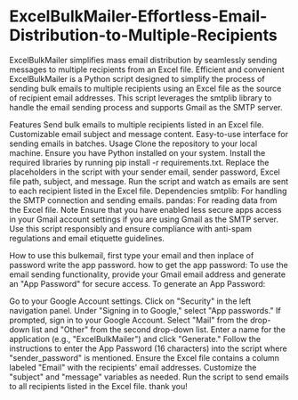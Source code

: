 # ExcelBulkMailer-Effortless-Email-Distribution-to-Multiple-Recipients
ExcelBulkMailer simplifies mass email distribution by seamlessly sending messages to multiple recipients from an Excel file. Efficient and convenient
ExcelBulkMailer is a Python script designed to simplify the process of sending bulk emails to multiple recipients using an Excel file as the source of recipient email addresses. This script leverages the smtplib library to handle the email sending process and supports Gmail as the SMTP server.

Features
Send bulk emails to multiple recipients listed in an Excel file.
Customizable email subject and message content.
Easy-to-use interface for sending emails in batches.
Usage
Clone the repository to your local machine.
Ensure you have Python installed on your system.
Install the required libraries by running pip install -r requirements.txt.
Replace the placeholders in the script with your sender email, sender password, Excel file path, subject, and message.
Run the script and watch as emails are sent to each recipient listed in the Excel file.
Dependencies
smtplib: For handling the SMTP connection and sending emails.
pandas: For reading data from the Excel file.
Note
Ensure that you have enabled less secure apps access in your Gmail account settings if you are using Gmail as the SMTP server.
Use this script responsibly and ensure compliance with anti-spam regulations and email etiquette guidelines.

How to use this bulkemail,
first type your email and then inplace of password write the app password.
how to get the app password:
To use the email sending functionality, provide your Gmail email address and generate an "App Password" for secure access. To generate an App Password:

Go to your Google Account settings.
Click on "Security" in the left navigation panel.
Under "Signing in to Google," select "App passwords."
If prompted, sign in to your Google Account.
Select "Mail" from the drop-down list and "Other" from the second drop-down list.
Enter a name for the application (e.g., "ExcelBulkMailer") and click "Generate."
Follow the instructions to enter the App Password (16 characters) into the script where "sender_password" is mentioned.
Ensure the Excel file contains a column labeled "Email" with the recipients' email addresses. Customize the "subject" and "message" variables as needed. Run the script to send emails to all recipients listed in the Excel file.
thank you! 



